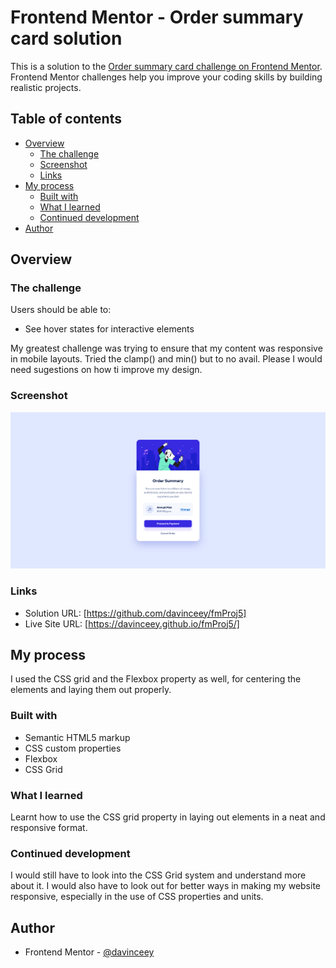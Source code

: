 # Frontend Mentor - Order summary card solution

This is a solution to the [Order summary card challenge on Frontend Mentor](https://www.frontendmentor.io/challenges/order-summary-component-QlPmajDUj). Frontend Mentor challenges help you improve your coding skills by building realistic projects. 

## Table of contents

- [Overview](#overview)
  - [The challenge](#the-challenge)
  - [Screenshot](#screenshot)
  - [Links](#links)
- [My process](#my-process)
  - [Built with](#built-with)
  - [What I learned](#what-i-learned)
  - [Continued development](#continued-development)
- [Author](#author)

## Overview

### The challenge

Users should be able to:

- See hover states for interactive elements

My greatest challenge was trying to ensure that my content was responsive in mobile layouts. Tried the clamp() and min() but to no avail. Please I would need sugestions on how ti improve my design.

### Screenshot

![Project Preview](./images/order-component.png)

### Links

- Solution URL: [https://github.com/davinceey/fmProj5]
- Live Site URL: [https://davinceey.github.io/fmProj5/]

## My process
I used the CSS grid and the Flexbox property as well, for centering the elements and laying them out properly.

### Built with

- Semantic HTML5 markup
- CSS custom properties
- Flexbox
- CSS Grid

### What I learned
Learnt how to use the CSS grid property in laying out elements in a neat and responsive format.

### Continued development
I would still have to look into the CSS Grid system and understand more about it. I would also have to look out for better ways in making my website responsive, especially in the use of CSS properties and units.

## Author

- Frontend Mentor - [@davinceey](https://www.frontendmentor.io/profile/davinceey)
